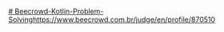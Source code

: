 [﻿# Beecrowd-Kotlin-Problem-Solving](https://www.beecrowd.com.br/judge/en/profile/870510)https://www.beecrowd.com.br/judge/en/profile/870510
